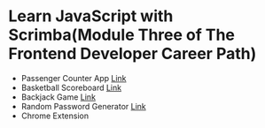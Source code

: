 # Learn JavaScript with Scrimba(Module Three of The Frontend Developer Career Path)

<ul>
  <li>Passenger Counter App <a  href="https://65fdb5e7430d3e2d54cca24f--sweet-gaufre-ea9f39.netlify.app/">Link</a></li>
  <li>Basketball Scoreboard <a  href="https://dancing-dusk-ff1cd3.netlify.app/">Link</a></li>
  <li>Backjack Game <a  href="https://gregarious-longma-fc73bf.netlify.app/">Link</a></li>
  <li>Random Password Generator <a  href="https://random-password-generator-by-s4ch1.netlify.app/">Link</a></li>
  <li>Chrome Extension</li>
</ul>
